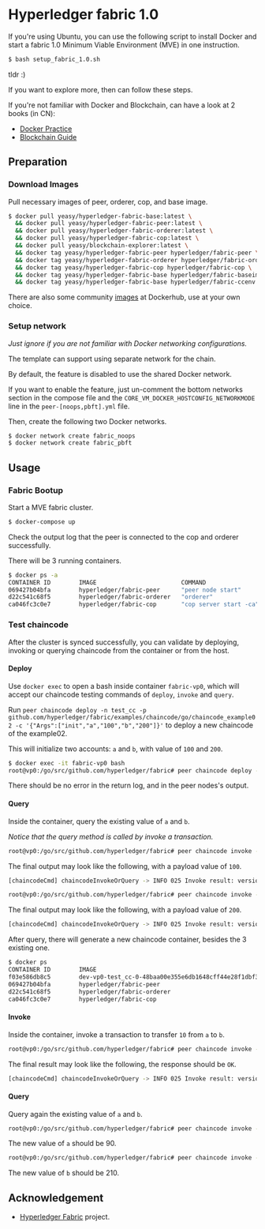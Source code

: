 # Hyperledger fabric 1.0

If you're using Ubuntu, you can use the following script to install Docker and start a fabric 1.0 Minimum Viable Environment (MVE) in one instruction.

```sh
$ bash setup_fabric_1.0.sh
```

tldr :)

If you want to explore more, then can follow these steps.

If you're not familiar with Docker and Blockchain, can have a look at 2 books (in CN):

* [Docker Practice](https://github.com/yeasy/docker_practice)
* [Blockchain Guide](https://github.com/yeasy/blockchain_guide)

## Preparation

### Download Images

Pull necessary images of peer, orderer, cop, and base image.

```sh
$ docker pull yeasy/hyperledger-fabric-base:latest \
  && docker pull yeasy/hyperledger-fabric-peer:latest \
  && docker pull yeasy/hyperledger-fabric-orderer:latest \
  && docker pull yeasy/hyperledger-fabric-cop:latest \
  && docker pull yeasy/blockchain-explorer:latest \
  && docker tag yeasy/hyperledger-fabric-peer hyperledger/fabric-peer \
  && docker tag yeasy/hyperledger-fabric-orderer hyperledger/fabric-orderer \
  && docker tag yeasy/hyperledger-fabric-cop hyperledger/fabric-cop \
  && docker tag yeasy/hyperledger-fabric-base hyperledger/fabric-baseimage \
  && docker tag yeasy/hyperledger-fabric-base hyperledger/fabric-ccenv:x86_64-1.0.0-preview
```

There are also some community [images](https://hub.docker.com/r/hyperledger/) at Dockerhub, use at your own choice.


### Setup network

*Just ignore if you are not familiar with Docker networking configurations.*

The template can support using separate network for the chain.

By default, the feature is disabled to use the shared Docker network.

If you want to enable the feature, just un-comment the bottom networks section in the compose file and the `CORE_VM_DOCKER_HOSTCONFIG_NETWORKMODE` line in the `peer-[noops,pbft].yml` file.

Then, create the following two Docker networks.

```sh
$ docker network create fabric_noops
$ docker network create fabric_pbft
```

## Usage

### Fabric Bootup

Start a MVE fabric cluster.

```sh
$ docker-compose up
```

Check the output log that the peer is connected to the cop and orderer successfully.

There will be 3 running containers.

```bash
$ docker ps -a
CONTAINER ID        IMAGE                        COMMAND                  CREATED             STATUS              PORTS                                             NAMES
069427b04bfa        hyperledger/fabric-peer      "peer node start"        5 minutes ago       Up 5 minutes        7050/tcp, 7052-7059/tcp, 0.0.0.0:7051->7051/tcp   fabric-vp0
d22c541c68f5        hyperledger/fabric-orderer   "orderer"                5 minutes ago       Up 5 minutes        0.0.0.0:7050->7050/tcp                            fabric-orderer
ca046fc3c0e7        hyperledger/fabric-cop       "cop server start -ca"   5 minutes ago       Up 5 minutes        0.0.0.0:8888->8888/tcp                            fabric-cop
```

### Test chaincode

After the cluster is synced successfully, you can validate by deploying, invoking or querying chaincode from the container or from the host.

#### Deploy
Use `docker exec` to open a bash inside container `fabric-vp0`, which will accept our chaincode testing commands of `deploy`, `invoke` and `query`.

Run `peer chaincode deploy -n test_cc -p github.com/hyperledger/fabric/examples/chaincode/go/chaincode_example02 -c '{"Args":["init","a","100","b","200"]}'` to deploy a new chaincode of the example02.

This will initialize two accounts: `a` and `b`, with value of `100` and `200`.

```bash
$ docker exec -it fabric-vp0 bash
root@vp0:/go/src/github.com/hyperledger/fabric# peer chaincode deploy -n test_cc -p github.com/hyperledger/fabric/examples/chaincode/go/chaincode_example02 -c '{"Args":["init","a","100","b","200"]}'
```

There should be no error in the return log, and in the peer nodes's output.

#### Query
Inside the container, query the existing value of `a` and `b`.

*Notice that the query method is called by invoke a transaction.*

```bash
root@vp0:/go/src/github.com/hyperledger/fabric# peer chaincode invoke -n test_cc -c '{"Args":["query","a"]}'
```

The final output may look like the following, with a payload value of `100`.

```bash
[chaincodeCmd] chaincodeInvokeOrQuery -> INFO 025 Invoke result: version:1 response:<status:200 message:"OK" payload:"100" > payload:"\n M\357\236W\346\363W\320\\#[6H\246s\273\2270<3\253\340i\311i\371i\341\0143\301?\022(\n&\002\004lccc\001\007test_cc\004\001\001\001\001\000\007test_cc\001\001a\004\001\001\001\001\000" endorsement:<endorser:"\n\007DEFAULT\022\232\007-----BEGIN -----\nMIICjDCCAjKgAwIBAgIUBEVwsSx0TmqdbzNwleNBBzoIT0wwCgYIKoZIzj0EAwIw\nfzELMAkGA1UEBhMCVVMxEzARBgNVBAgTCkNhbGlmb3JuaWExFjAUBgNVBAcTDVNh\nbiBGcmFuY2lzY28xHzAdBgNVBAoTFkludGVybmV0IFdpZGdldHMsIEluYy4xDDAK\nBgNVBAsTA1dXVzEUMBIGA1UEAxMLZXhhbXBsZS5jb20wHhcNMTYxMTExMTcwNzAw\nWhcNMTcxMTExMTcwNzAwWjBjMQswCQYDVQQGEwJVUzEXMBUGA1UECBMOTm9ydGgg\nQ2Fyb2xpbmExEDAOBgNVBAcTB1JhbGVpZ2gxGzAZBgNVBAoTEkh5cGVybGVkZ2Vy\nIEZhYnJpYzEMMAoGA1UECxMDQ09QMFkwEwYHKoZIzj0CAQYIKoZIzj0DAQcDQgAE\nHBuKsAO43hs4JGpFfiGMkB/xsILTsOvmN2WmwpsPHZNL6w8HWe3xCPQtdG/XJJvZ\n+C756KEsUBM3yw5PTfku8qOBpzCBpDAOBgNVHQ8BAf8EBAMCBaAwHQYDVR0lBBYw\nFAYIKwYBBQUHAwEGCCsGAQUFBwMCMAwGA1UdEwEB/wQCMAAwHQYDVR0OBBYEFOFC\ndcUZ4es3ltiCgAVDoyLfVpPIMB8GA1UdIwQYMBaAFBdnQj2qnoI/xMUdn1vDmdG1\nnEgQMCUGA1UdEQQeMByCCm15aG9zdC5jb22CDnd3dy5teWhvc3QuY29tMAoGCCqG\nSM49BAMCA0gAMEUCIDf9Hbl4xn3z4EwNKmilM9lX2Fq4jWpAaRVB97OmVEeyAiEA\n25aDPQHGGq2AvhKT0wvt08cX1GTGCIbfmuLpMwKQj38=\n-----END -----\n" signature:"0E\002 +\223\213\026\025\006|H\300\205\362\345\251\373a\241\241\373\360H\032'&\223#\035W\354\032\0321\214\002!\000\351y\027\220\351\317\342\235\255\266zqfO\305\207\346\314\256\005L\025\244A\361-\241>~h\307\"" >
```

```bash
root@vp0:/go/src/github.com/hyperledger/fabric# peer chaincode invoke -n test_cc -c '{"Args":["query","b"]}'
```

The final output may look like the following, with a payload value of `200`.

```bash
[chaincodeCmd] chaincodeInvokeOrQuery -> INFO 025 Invoke result: version:1 response:<status:200 message:"OK" payload:"200" > payload:"\n \237K\000W\360\374\207\210\201PF\220\222 8-\220\223\257\373\\\272\231c\3622\306\332\356\246\346\300\022(\n&\002\007test_cc\001\001b\004\001\001\001\001\000\004lccc\001\007test_cc\004\001\001\001\001\000" endorsement:<endorser:"\n\007DEFAULT\022\232\007-----BEGIN -----\nMIICjDCCAjKgAwIBAgIUBEVwsSx0TmqdbzNwleNBBzoIT0wwCgYIKoZIzj0EAwIw\nfzELMAkGA1UEBhMCVVMxEzARBgNVBAgTCkNhbGlmb3JuaWExFjAUBgNVBAcTDVNh\nbiBGcmFuY2lzY28xHzAdBgNVBAoTFkludGVybmV0IFdpZGdldHMsIEluYy4xDDAK\nBgNVBAsTA1dXVzEUMBIGA1UEAxMLZXhhbXBsZS5jb20wHhcNMTYxMTExMTcwNzAw\nWhcNMTcxMTExMTcwNzAwWjBjMQswCQYDVQQGEwJVUzEXMBUGA1UECBMOTm9ydGgg\nQ2Fyb2xpbmExEDAOBgNVBAcTB1JhbGVpZ2gxGzAZBgNVBAoTEkh5cGVybGVkZ2Vy\nIEZhYnJpYzEMMAoGA1UECxMDQ09QMFkwEwYHKoZIzj0CAQYIKoZIzj0DAQcDQgAE\nHBuKsAO43hs4JGpFfiGMkB/xsILTsOvmN2WmwpsPHZNL6w8HWe3xCPQtdG/XJJvZ\n+C756KEsUBM3yw5PTfku8qOBpzCBpDAOBgNVHQ8BAf8EBAMCBaAwHQYDVR0lBBYw\nFAYIKwYBBQUHAwEGCCsGAQUFBwMCMAwGA1UdEwEB/wQCMAAwHQYDVR0OBBYEFOFC\ndcUZ4es3ltiCgAVDoyLfVpPIMB8GA1UdIwQYMBaAFBdnQj2qnoI/xMUdn1vDmdG1\nnEgQMCUGA1UdEQQeMByCCm15aG9zdC5jb22CDnd3dy5teWhvc3QuY29tMAoGCCqG\nSM49BAMCA0gAMEUCIDf9Hbl4xn3z4EwNKmilM9lX2Fq4jWpAaRVB97OmVEeyAiEA\n25aDPQHGGq2AvhKT0wvt08cX1GTGCIbfmuLpMwKQj38=\n-----END -----\n" signature:"0E\002!\000\372\223\021\305\032\351L\362`?\\\274\233\334\332\374\250,H\"vq~\226^\2707W\300\207D8\002 \034\031/$&\360<iI\372\323\017\352QTwH\263\217\003E\312\306\020\036\225\026\0103^a\307" >
```

After query, there will generate a new chaincode container, besides the 3 existing one.

```bash
$ docker ps
CONTAINER ID        IMAGE                                                                                                                                                COMMAND                  CREATED              STATUS              PORTS                                             NAMES
f03e586db8c5        dev-vp0-test_cc-0-48baa00e355e6db1648cff44e28f1dbf322523a99ffe283fd99a00348466eb78075559488e372409bb691aab29cfa894645c9c2737781367012e0c816eb227b7   "/opt/gopath/bin/test"   About a minute ago   Up About a minute                                                     dev-vp0-test_cc-0-48baa00e355e6db1648cff44e28f1dbf322523a99ffe283fd99a00348466eb78075559488e372409bb691aab29cfa894645c9c2737781367012e0c816eb227b7
069427b04bfa        hyperledger/fabric-peer                                                                                                                              "peer node start"        9 minutes ago        Up 9 minutes        7050/tcp, 7052-7059/tcp, 0.0.0.0:7051->7051/tcp   fabric-vp0
d22c541c68f5        hyperledger/fabric-orderer                                                                                                                           "orderer"                9 minutes ago        Up 9 minutes        0.0.0.0:7050->7050/tcp                            fabric-orderer
ca046fc3c0e7        hyperledger/fabric-cop                                                                                                                               "cop server start -ca"   9 minutes ago        Up 9 minutes        0.0.0.0:8888->8888/tcp                            fabric-cop
```

#### Invoke
Inside the container, invoke a transaction to transfer `10` from `a` to `b`.

```bash
root@vp0:/go/src/github.com/hyperledger/fabric# peer chaincode invoke -n test_cc -c '{"Args":["invoke","a","b","10"]}'
```

The final result may look like the following, the response should be `OK`.

```bash
[chaincodeCmd] chaincodeInvokeOrQuery -> INFO 025 Invoke result: version:1 response:<status:200 message:"OK" > payload:"\n I\225\305\002\232&\241N\031wQ\002\304Q\332H\247\330f\271\216Pp\311\254\314\226\255\277\031\325H\022<\n:\002\004lccc\001\007test_cc\004\001\001\001\001\000\007test_cc\002\001a\004\001\001\001\001\001b\004\001\001\001\001\002\001b\000\003210\001a\000\00290" endorsement:<endorser:"\n\007DEFAULT\022\232\007-----BEGIN -----\nMIICjDCCAjKgAwIBAgIUBEVwsSx0TmqdbzNwleNBBzoIT0wwCgYIKoZIzj0EAwIw\nfzELMAkGA1UEBhMCVVMxEzARBgNVBAgTCkNhbGlmb3JuaWExFjAUBgNVBAcTDVNh\nbiBGcmFuY2lzY28xHzAdBgNVBAoTFkludGVybmV0IFdpZGdldHMsIEluYy4xDDAK\nBgNVBAsTA1dXVzEUMBIGA1UEAxMLZXhhbXBsZS5jb20wHhcNMTYxMTExMTcwNzAw\nWhcNMTcxMTExMTcwNzAwWjBjMQswCQYDVQQGEwJVUzEXMBUGA1UECBMOTm9ydGgg\nQ2Fyb2xpbmExEDAOBgNVBAcTB1JhbGVpZ2gxGzAZBgNVBAoTEkh5cGVybGVkZ2Vy\nIEZhYnJpYzEMMAoGA1UECxMDQ09QMFkwEwYHKoZIzj0CAQYIKoZIzj0DAQcDQgAE\nHBuKsAO43hs4JGpFfiGMkB/xsILTsOvmN2WmwpsPHZNL6w8HWe3xCPQtdG/XJJvZ\n+C756KEsUBM3yw5PTfku8qOBpzCBpDAOBgNVHQ8BAf8EBAMCBaAwHQYDVR0lBBYw\nFAYIKwYBBQUHAwEGCCsGAQUFBwMCMAwGA1UdEwEB/wQCMAAwHQYDVR0OBBYEFOFC\ndcUZ4es3ltiCgAVDoyLfVpPIMB8GA1UdIwQYMBaAFBdnQj2qnoI/xMUdn1vDmdG1\nnEgQMCUGA1UdEQQeMByCCm15aG9zdC5jb22CDnd3dy5teWhvc3QuY29tMAoGCCqG\nSM49BAMCA0gAMEUCIDf9Hbl4xn3z4EwNKmilM9lX2Fq4jWpAaRVB97OmVEeyAiEA\n25aDPQHGGq2AvhKT0wvt08cX1GTGCIbfmuLpMwKQj38=\n-----END -----\n" signature:"0E\002 h\260\3062\022\315\016\345\032C\002W\361\366\313\366\225\002\300\250\017\0047\314\361P\270\261\330\226\371\006\002!\000\376\331\222JI\026\026\347\010Y73\334}\321\311\236\265\325'\"\317\311:l\\\025\240\334\2073\202" >
```

#### Query
Query again the existing value of `a` and `b`.

```bash
root@vp0:/go/src/github.com/hyperledger/fabric# peer chaincode invoke -n test_cc -c '{"Args":["query","a"]}'
```
The new value of `a` should be 90.

```bash
root@vp0:/go/src/github.com/hyperledger/fabric# peer chaincode invoke -n test_cc -c '{"Args":["query","a"]}'
```
The new value of `b` should be 210.

## Acknowledgement
* [Hyperledger Fabric](https://github.com/hyperledger/fabric/) project.
